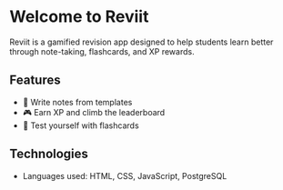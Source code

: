 # Welcome to Reviit

Reviit is a gamified revision app designed to help students learn better through note-taking, flashcards, and XP rewards.

## Features

- 📝 Write notes from templates
- 🎮 Earn XP and climb the leaderboard
- 🧠 Test yourself with flashcards

## Technologies

- Languages used: HTML, CSS, JavaScript, PostgreSQL
